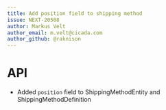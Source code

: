 ```yaml
---
title: Add position field to shipping method
issue: NEXT-20508
author: Markus Velt
author_email: m.velt@cicada.com
author_github: @raknison
---
```

# API
* Added `position` field to ShippingMethodEntity and ShippingMethodDefinition
